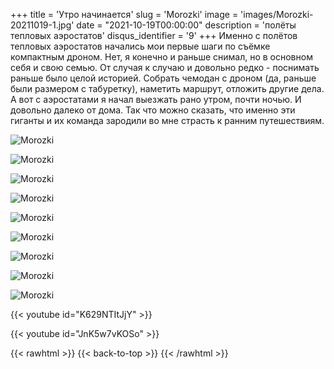 +++
title = 'Утро начинается'
slug = 'Morozki'
image = 'images/Morozki-20211019-1.jpg'
date = "2021-10-19T00:00:00"
description = 'полёты тепловых аэростатов'
disqus_identifier = '9'
+++
Именно с полётов тепловых аэростатов начались мои первые шаги по съёмке компактным дроном.
Нет, я конечно и раньше снимал, но в основном себя и свою семью. От случая к случаю и довольно редко - поснимать раньше было целой историей. Собрать чемодан с дроном (да, раньше были размером с табуретку), наметить маршрут, отложить другие дела.
А вот с аэростатами я начал выезжать рано утром, почти ночью. И довольно далеко от дома.
Так что можно сказать, что именно эти гиганты и их команда зародили во мне страсть к ранним путешествиям.

![Morozki](/images/Morozki-20211019-2.jpg)

![Morozki](/images/Morozki-20211019-3.jpg)

![Morozki](/images/Morozki-20211019-4.jpg)

![Morozki](/images/Morozki-20211019-5.jpg)

![Morozki](/images/Morozki-20211019-6.jpg)

![Morozki](/images/Morozki-20211019-7.jpg)

![Morozki](/images/Morozki-20211019-8.jpg)

![Morozki](/images/Morozki-20211019-9.jpg)

![Morozki](/images/Morozki-20211019-10.jpg)

{{< youtube id="K629NTItJjY" >}}

{{< youtube id="JnK5w7vKOSo" >}}

{{< rawhtml >}}
{{< back-to-top >}}
{{< /rawhtml >}}